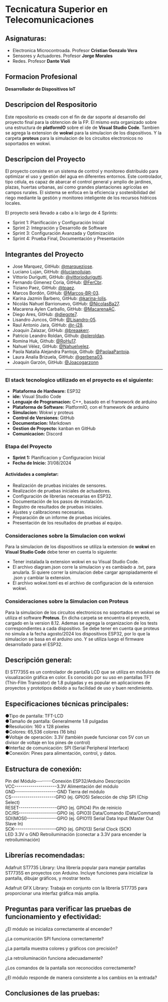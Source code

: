 # Tecnicatura Superior en Telecomunicaciones  

## Asignaturas: 
- Electronica Microcontroada. Profesor **Cristian Gonzalo Vera**
- Sensores y Actuadores. Profesor **Jorge Morales**
- Redes. Profesor **Dante Violi**
  
## Formacion Profesional
**Desarrollador de Dispositivos IoT**

## Descripcion del Respositorio  
Este repositorio es creado con el fin de dar soporte al desarrollo del proyecto final para la obtencion de la FP. 
El mismo esta organizado sobre una estructura de **platformIO** sobre el ide de **Visual Studio Code**. Tambien se agrega la extension de **wokwi** para la simulacion de los dispositivos. Y la carpeta **proteus** para la simulacion de los circuitos electronicos no soportados en wokwi.

## Descripcion del Proyecto
El proyecto consiste en un sistema de control y monitoreo distribuido para optimizar el uso y gestión del agua en diferentes entornos.
Este controlador, tipo célula, es capaz de abarcar el control general y amplio de jardines, plazas, huertas urbanas, así como grandes plantaciones agrícolas en campos rurales.
El sistema se enfoca en la eficiencia y sostenibilidad del riego mediante la gestión y monitoreo inteligente de los recursos hídricos locales.  

El proyecto será llevado a cabo  a lo largo de 4 Sprints:  

- Sprint 1: Planificación y Configuración Inicial
- Sprint 2: Integración y Desarrollo de Software
- Sprint 3: Configuración Avanzada y Optimización
- Sprint 4: Prueba Final, Documentación y Presentación  

## Integrantes del Proyecto
- Jose Marquez, GitHub: [@marquezjose](https://github.com/marquezjose).
- Luciano Lujan, GitHub: [@lucianoilujan](https://github.com/lucianoilujan).
- Vittorio Durigutti, GitHub: [@vittoriodurigutti](https://github.com/vittoriodurigutti).
- Fernando Gimenez Coria, GitHub: [@FerCbr](https://github.com/FerCbr).
- Tiziano Paez, GitHub: [@tpaez](https://github.com/tpaez).
- Marcos Bordón, GitHub: [@Marcos-BR-03](https://github.com/Marcos-BR-03).
- Karina Jazmin Barbero, GitHub: [@karina-lolis](https://github.com/karina-lolis).
- Nicolás Nahuel Barrionuevo, GitHub: [@NicolasBa27](https://github.com/NicolasBa27).
- Macarena Aylen Carballo, GitHub: [@MacarenaAC](https://github.com/MacarenaAC).
- Diego Ares, GitHub: [@diegote7](https://github.com/diegote7).
- Lisandro Juncos, GitHub: [@Lisandro-05](https://github.com/Lisandro-05).
- Raul Antonio Jara, GitHub: [@r-j28](https://github.com/r-j28).
- Joaquin Zalazar, GitHub: [@breaakerr](https://github.com/breaakerr).  
- Patricio Leandro Roldan, Github: [@pleroldan](https://github.com/pleroldan).
- Romina Huk,  Github: [@RoHu17](https://github.com/RoHu17).
- Nahuel Vélez, GitHub: [@Nahuelvelez](https://github.com/Nahuelvelez).
- Paola Natalia Alejandra Pantoja, Github: [@PaolaaPantoja](https://github.com/PaolaaPantoja).
- Laura Analia Brizuela, GitHub: [@gerbena03](https://github.com/gerbena03).
- Joaquin Garzón, GitHub: [@Joacogarzonn](https://github.com/Joacogarzonn)  

---  
### El stack tecnologico utilizado en el proyecto es el siguiente:
- **Plataforma de Hardware:** ESP32
- **ide:** Visual Studio Code
- **Lenguaje de Programacion:** C++, basado en el framework de arduino
- **Plataforma de Software:** PlatformIO, con el framework de arduino
- **Simulacion:** Wokwi y proteus
- **Control de Versiones:** GitHub
- **Documentacion:** Markdown
- **Gestion de Proyecto:** kanban en GitHub
- **Comunicacion:** Discord

### Etapa del Proyecto  
- **Sprint 1:** Planificacion y Configuracion Inicial
- **Fecha de Inicio:** 31/08/2024

#### Actividades a completar:  

- Realización de pruebas iniciales de sensores.
- Realización de pruebas iniciales de actuadores.
- Configuración de librerías necesarias en ESP32.
- Documentación de los pasos de instalación.
- Registro de resultados de pruebas iniciales.
- Ajustes y calibraciones necesarias.
- Preparación de un informe de pruebas iniciales.
- Presentación de los resultados de pruebas al equipo.  



### Consideraciones sobre la Simulacion con wokwi  
Para la simulacion de los dispositivos se utiliza la extension de **wokwi** en **Visual Studio Code** debe tener en cuenta lo siguiente: 
- Tener instalada la extension wokwi en su Visual Studio Code.
- El archivo diagram.json corre la simulacion y es cambiado a .txt, para anularla. Si quiere correr la simulacion debe cargar apropiadamente el .json y cambiar la extension. 
- El archivo wokwi.toml es el archivo de configuracion de la extension wokwi.  

### Consideraciones sobre la Simulacion con Proteus  
Para la simulacion de los circuitos electronicos no soportados en wokwi se utiliza el software **Proteus**. En dicha carpeta se encuentra el proyecto, cargado en la version 8.12. Ademas se agrega la organizacion de los tests correspondientes a cada dispositivo. 
Se debe tener en cuenta que proteus no simula a la fecha agosto/2024 los dispositivos ESP32, por lo que la simulacion se basa en el arduino uno. Y se utiliza luego el firmware desarrollado para el ESP32.

## Descripción general:

El ST7735S es un controlador de pantalla LCD que se utiliza en módulos de visualización gráfica en color. Es conocido por su uso en pantallas TFT (Thin-Film Transistor) de 1.8 pulgadas y es popular en aplicaciones de proyectos y prototipos debido a su facilidad de uso y buen rendimiento.  

## Especificaciones técnicas principales:

●Tipo de pantalla: TFT-LCD  
●Tamaño de pantalla: Generalmente 1.8 pulgadas  
●Resolución: 160 x 128 píxeles  
●Colores: 65,536 colores (16 bits)  
●Voltaje de operación: 3.3V (también puede funcionar con 5V con un divisor de voltaje en los pines de control)  
●Interfaz de comunicación: SPI (Serial Peripheral Interface)  
●Conexión: Pines para alimentación, control, y datos.  

## Estructura de conexión:  


Pin del Módulo--------Conexión ESP32/Arduino	Descripción  
VCC---------------------3.3V	Alimentación del módulo  
GND---------------------GND	Tierra del módulo  
CS----------------------GPIO (ej. GPIO5)	Selección de chip SPI (Chip Select)  
RESET-------------------GPIO (ej. GPIO4)	Pin de reinicio  
DC/RS-------------------GPIO (ej. GPIO3)	Data/Comando (Data/Command)  
SDI(MOSI)---------------GPIO (ej. GPIO11)	Serial Data Input (Master Out Slave In)  
SCK---------------------GPIO (ej. GPIO13)	Serial Clock (SCK)  
LED	3.3V o GND	Retroiluminación (conectar a 3.3V para encender la retroiluminación)  

## Librerías recomendadas:  

Adafruit ST7735 Library: Una librería popular para manejar pantallas ST7735S en proyectos con Arduino. Incluye funciones para inicializar la pantalla, dibujar gráficos, y mostrar texto.  

Adafruit GFX Library: Trabaja en conjunto con la librería ST7735 para proporcionar una interfaz gráfica más amplia.  

##  Preguntas para verificar las pruebas de funcionamiento y efectividad:  

¿El módulo se inicializa correctamente al encender?  

¿La comunicación SPI funciona correctamente?  

¿La pantalla muestra colores y gráficos con precisión?  


¿La retroiluminación funciona adecuadamente?

¿Los comandos de la pantalla son reconocidos correctamente?

¿El módulo responde de manera consistente a los cambios en la entrada?  

## Conclusiones de las pruebas:





